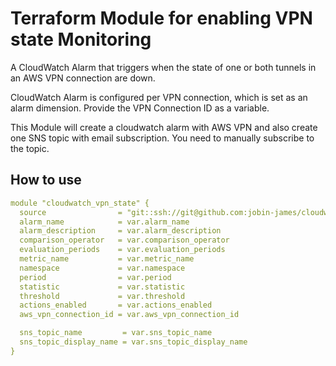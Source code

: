 # Terraform Module for enabling VPN state Monitoring

A CloudWatch Alarm that triggers when the state of one or both tunnels in an AWS VPN connection are down.

CloudWatch Alarm is configured per VPN connection, which is set as an alarm dimension. Provide the VPN Connection ID as a variable.

This Module will create a cloudwatch alarm with AWS VPN and also create one SNS topic with email subscription. You need to manually subscribe to the topic.

## How to use

```yaml
module "cloudwatch_vpn_state" {
  source                = "git::ssh://git@github.com:jobin-james/cloudwatch_vpn_state.git?ref=master"
  alarm_name            = var.alarm_name
  alarm_description     = var.alarm_description
  comparison_operator   = var.comparison_operator
  evaluation_periods    = var.evaluation_periods
  metric_name           = var.metric_name
  namespace             = var.namespace
  period                = var.period
  statistic             = var.statistic
  threshold             = var.threshold
  actions_enabled       = var.actions_enabled
  aws_vpn_connection_id = var.aws_vpn_connection_id

  sns_topic_name         = var.sns_topic_name
  sns_topic_display_name = var.sns_topic_display_name
}
```
